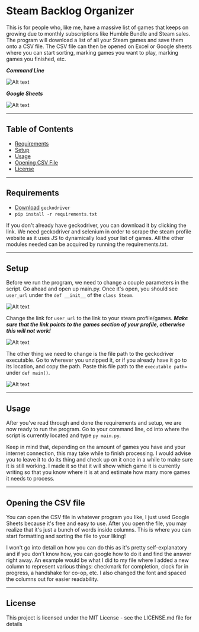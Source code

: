 # Steam Backlog Organizer

This is for people who, like me, have a massive list of games that keeps on growing due to monthly subscriptions like Humble Bundle and Steam sales.
The program will download a list of all your Steam games and save them onto a CSV file. The CSV file can then be opened on Excel or Google sheets where you can start
sorting, marking games you want to play, marking games you finished, etc.

***Command Line***

![Alt text](https://github.com/shields-mike/steam_backlog_organizer/blob/master/Images/cmd.gif?raw=true)

***Google Sheets***

![Alt text](https://github.com/shields-mike/steam_backlog_organizer/blob/master/Images/google_sheets.jpg?raw=true)

---

## Table of Contents

- [Requirements](#installation)
- [Setup](#setup)
- [Usage](#usage)
- [Opening CSV File](#opening-the-csv-file)
- [License](#license)

---

## Requirements

- [Download](https://github.com/mozilla/geckodriver/releases) `geckodriver`
- `pip install -r requirements.txt`

If you don't already have geckodriver, you can download it by clicking the link. We need geckodriver and selenium in order to scrape the steam profile website as it uses JS
to dynamically load your list of games. All the other modules needed can be acquired by running the requirements.txt.

---

## Setup

Before we run the program, we need to change a couple parameters in the script. Go ahead and open up main.py. Once it's open, you should see `user_url` under the `def __init__`
of the `class Steam`.

![Alt text](https://github.com/shields-mike/steam_backlog_organizer/blob/master/Images/steam_user_url.jpg)

Change the link for `user_url` to the link to your steam profile/games. **_Make sure that the link points to the games section of your profile, otherwise this will not work!_**

![Alt text](https://github.com/shields-mike/steam_backlog_organizer/blob/master/Images/steam_profile.jpg)

The other thing we need to change is the file path to the geckodriver executable. Go to wherever you unzipped it, or if you already have it go to its location, and copy the
path. Paste this file path to the `executable path=` under `def main()`.

![Alt text](https://github.com/shields-mike/steam_backlog_organizer/blob/master/Images/geckodriver_install.jpg)

---

## Usage

After you've read through and done the requirements and setup, we are now ready to run the program. Go to your command line, cd into where the script is currently located
and type `py main.py`.

Keep in mind that, depending on the amount of games you have and your internet connection, this may take while to finish processing. I would advise you to leave it to do its
thing and check up on it once in a while to make sure it is still working. I made it so that it will show which game it is currently writing so that you know where it is at 
and estimate how many more games it needs to process.

---

## Opening the CSV file

You can open the CSV file in whatever program you like, I just used Google Sheets because it's free and easy to use. After you open the file, you may realize that it's just
a bunch of words inside columns. This is where you can start formatting and sorting the file to your liking! 

I won't go into detail on how you can do this as it's pretty self-explanatory and if you don't know how, you can google how to do it and find the answer right away. An example
would be what I did to my file where I added a new column to represent various things: checkmark for completion, clock for in progress, a handshake for co-op, etc. I also
changed the font and spaced the columns out for easier readability.

---

## License

This project is licensed under the MIT License - see the LICENSE.md file for details
